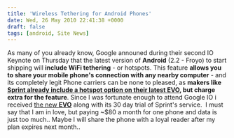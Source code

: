 ```yaml
---
title: 'Wireless Tethering for Android Phones'
date: Wed, 26 May 2010 22:41:38 +0000
draft: false
tags: [android, Site News]
---
```


As many of you already know, Google announed during their second IO Keynote on Thursday that the latest version of **Android** (2.2 - Froyo) to start shipping will **include WiFi tethering** \- or hotspots. This feature **allows you to share your mobile phone's connection with any nearby computer** \- and its completely legit Phone carriers can be none to pleased, as **makers like [Sprint already include a hotspot option on their latest EVO](http://evounlocked.com/viewtopic.php?f=8&t=12 "Sprint Hotspot on the JHTC Evo - pictures and more"), but charge extra for the feature**. Since I was fortunate enough to attend Google IO i received [the new **EVO**](http://now.sprint.com/evo/?id9=SEM_Google_P_Sprint_HTC "Visit Sprint site to pre-order the EVO now") along with its 30 day trial of Sprint's service.  I must say that I am in love, but paying ~$80 a month for one phone and data is just too much.. Maybe I will share the phone with a loyal reader after my plan expires next month..